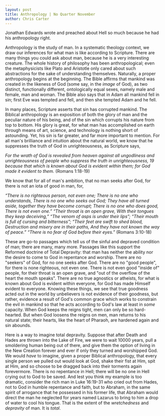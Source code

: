 ```yaml
---
layout: post
title: Anthropology | No Quarter November
author: Chris Carter
---
```


Jonathan Edwards wrote and preached about Hell so much because he had his anthropology right.

Anthropology is the study of man. In a systematic theology context, we draw our inferences for what man is like according to Scripture. There are many things you could ask about man, because he is a very interesting creature. The whole history of philosophy has been anthropological; even the metaphysicists like Plato and Aristotle only cared about such abstractions for the sake of understanding themselves. Naturally, a proper anthropology begins at the beginning. The Bible affirms that mankind was created in the likeness of God (some say, in the _image_ of God), as two distinct, functionally different, ontologically equal sexes, namely male and female, man and woman. The Bible also says that in Adam all mankind fell in sin; first Eve was tempted and fell, and then she tempted Adam and he fell.

In many places, Scripture asserts that sin has corrupted mankind. The Biblical anthropology is an exposition of both the glory of man and the peculiar nature of his being, and of the sin which corrupts his nature from top to bottom. His glory is great, for what man has accomplished on earth through means of art, science, and technology is nothing short of astounding. Yet, his sin is far greater, and far more important to mention. For all man's brilliance and intuition about the natural world, we know that he suppresses the truth of God in unrighteousness, as Scripture says,

_For the wrath of God is revealed from heaven against all ungodliness and unrighteousness of people who suppress the truth in unrighteousness, 19 because that which is known about God is evident within them; for God made it evident to them._ (Romans 1:18-19)

We know that for all of man's ambition, that no man seeks after God, for there is not an iota of good in man, for,

_“There is no righteous person, not even one; There is no one who understands, There is no one who seeks out God; They have all turned aside, together they have become corrupt; There is no one who does good, There is not even one.” “Their throat is an open grave, With their tongues they keep deceiving,” “The venom of asps is under their lips”; “Their mouth is full of cursing and bitterness”; “Their feet are swift to shed blood, Destruction and misery are in their paths, And they have not known the way of peace.” “There is no fear of God before their eyes.”_ (Romans 3:10-18)

These are go-to passages which tell us of the sinful and depraved condition of man; there are many, many more. Passages like this support the Reformed doctrine of Total Depravity: that man has neither the ability nor the desire to come to God in repentance and worship. There are no "seekers" of God, for no one seeks after God. There are no "good people", for there is none righteous, not even one. There is not even good "inside of" people, for their throat is an open grave, and "out of the overflow of the heart the mouth speaks". There are no true agnostics or atheists, for what is known about God is evident within everyone, for God has made Himself evident to everyone. Knowing these things, we see that true goodness acted out in the world by unbelievers is not evidence of their goodness, but rather, evidence a result of God's common grace which works to constrain the evil in mankind so that he acts according to God's law at least in _some_ capacity. When God keeps the reigns tight, men can only be so hard-hearted. But when God loosens the reigns on men, man returns to his natural state; their hearts, like the heart of Pharaoh, are hardened again and sin abounds.

Here is a way to imagine total depravity. Suppose that after Death and Hades are thrown into the Lake of Fire, we were to wait 10000 years, pull a smoldering human being out of there, and give them the option of living in the New Creation forever and ever if only they turned and worshipped God. We would _have_ to imagine, given a proper Biblical anthropology, that every single person we pulled out would look at God, shake their fist at Him, spit at Him, and so choose to be dragged back into their torments again forevermore. There is no repentance in Hell; there will be no one in Hell crying out to God to be saved. And lest you think my example is too dramatic, consider the rich man in Luke 16:19-31 who cried out from Hades, not to God in humble repentance and faith, but to Abraham, in the same spirit of arrogance that he possessed in his former life, that Abraham would direct the man he neglected for years named Lazarus to bring to him a drop of water to cool his tongue. That is the extent of the _wretchedness_ and _depravity_ of man. It is _total_.

